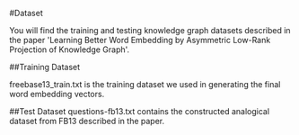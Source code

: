 #Dataset

You will find the training and testing knowledge graph datasets described in the paper 'Learning Better Word Embedding by Asymmetric Low-Rank Projection of Knowledge Graph'.

##Training Dataset

freebase13_train.txt is the training dataset we used in generating the final word embedding vectors.

##Test Dataset
questions-fb13.txt contains the constructed analogical dataset from FB13 described in the paper.